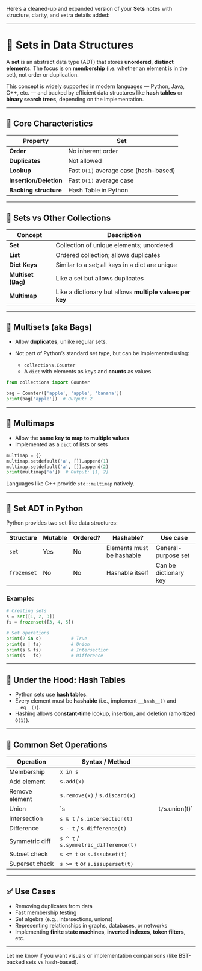 Here’s a cleaned-up and expanded version of your **Sets** notes with structure, clarity, and extra details added:

---

# 🧺 Sets in Data Structures

A **set** is an abstract data type (ADT) that stores **unordered**, **distinct elements**. The focus is on **membership** (i.e. whether an element is in the set), not order or duplication.

This concept is widely supported in modern languages — Python, Java, C++, etc. — and backed by efficient data structures like **hash tables** or **binary search trees**, depending on the implementation.

---

## 🧩 Core Characteristics

| Property               | Set                                   |
| ---------------------- | ------------------------------------- |
| **Order**              | No inherent order                     |
| **Duplicates**         | Not allowed                           |
| **Lookup**             | Fast `O(1)` average case (hash-based) |
| **Insertion/Deletion** | Fast `O(1)` average case              |
| **Backing structure**  | Hash Table in Python                  |

---

## 🔄 Sets vs Other Collections

| Concept            | Description                                              |
| ------------------ | -------------------------------------------------------- |
| **Set**            | Collection of unique elements; unordered                 |
| **List**           | Ordered collection; allows duplicates                    |
| **Dict Keys**      | Similar to a set; all keys in a dict are unique          |
| **Multiset (Bag)** | Like a set but allows duplicates                         |
| **Multimap**       | Like a dictionary but allows **multiple values per key** |

---

## 🔢 Multisets (aka Bags)

* Allow **duplicates**, unlike regular sets.
* Not part of Python’s standard set type, but can be implemented using:

  * `collections.Counter`
  * A `dict` with elements as keys and **counts** as values

```python
from collections import Counter

bag = Counter(['apple', 'apple', 'banana'])
print(bag['apple'])  # Output: 2
```

---

## 🔗 Multimaps

* Allow the **same key to map to multiple values**
* Implemented as a `dict` of lists or sets

```python
multimap = {}
multimap.setdefault('a', []).append(1)
multimap.setdefault('a', []).append(2)
print(multimap['a'])  # Output: [1, 2]
```

Languages like C++ provide `std::multimap` natively.

---

## 🧱 Set ADT in Python

Python provides two set-like data structures:

| Structure   | Mutable | Ordered? | Hashable?                 | Use case              |
| ----------- | ------- | -------- | ------------------------- | --------------------- |
| `set`       | Yes     | No       | Elements must be hashable | General-purpose set   |
| `frozenset` | No      | No       | Hashable itself           | Can be dictionary key |

### Example:

```python
# Creating sets
s = set([1, 2, 3])
fs = frozenset([3, 4, 5])

# Set operations
print(2 in s)           # True
print(s | fs)           # Union
print(s & fs)           # Intersection
print(s - fs)           # Difference
```

---

## 🔄 Under the Hood: Hash Tables

* Python sets use **hash tables**.
* Every element must be **hashable** (i.e., implement `__hash__()` and `__eq__()`).
* Hashing allows **constant-time** lookup, insertion, and deletion (amortized `O(1)`).

---

## 🧮 Common Set Operations

| Operation      | Syntax / Method                       |                  |
| -------------- | ------------------------------------- | ---------------- |
| Membership     | `x in s`                              |                  |
| Add element    | `s.add(x)`                            |                  |
| Remove element | `s.remove(x)` / `s.discard(x)`        |                  |
| Union          | \`s                                   | t`/`s.union(t)\` |
| Intersection   | `s & t` / `s.intersection(t)`         |                  |
| Difference     | `s - t` / `s.difference(t)`           |                  |
| Symmetric diff | `s ^ t` / `s.symmetric_difference(t)` |                  |
| Subset check   | `s <= t` or `s.issubset(t)`           |                  |
| Superset check | `s >= t` or `s.issuperset(t)`         |                  |

---

## ✅ Use Cases

* Removing duplicates from data
* Fast membership testing
* Set algebra (e.g., intersections, unions)
* Representing relationships in graphs, databases, or networks
* Implementing **finite state machines**, **inverted indexes**, **token filters**, etc.

---

Let me know if you want visuals or implementation comparisons (like BST-backed sets vs hash-based).
